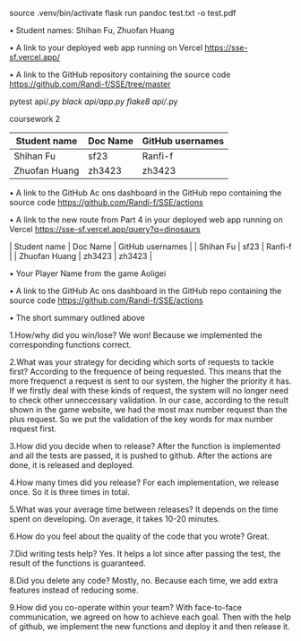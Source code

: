 source .venv/bin/activate
flask run
pandoc test.txt -o test.pdf

• Student names: Shihan Fu, Zhuofan Huang

• A link to your deployed web app running on Vercel
    https://sse-sf.vercel.app/

• A link to the GitHub repository containing the source code
    https://github.com/Randi-f/SSE/tree/master

 pytest api/*.py
 black api/app.py
 flake8 api/*.py

 coursework 2



| Student name   | Doc Name | GitHub usernames |
| ------------- | ------------- |------------- |
| Shihan Fu      | sf23     | Ranfi-f          |
| Zhuofan Huang  | zh3423   | zh3423           |

• A link to the GitHub Ac ons dashboard in the GitHub repo containing the source code
	https://github.com/Randi-f/SSE/actions
	
• A link to the new route from Part 4 in your deployed web app running on Vercel
	https://sse-sf.vercel.app/query?q=dinosaurs


| Student name   | Doc Name | GitHub usernames |
| Shihan Fu 	 | sf23     | Ranfi-f          |
| Zhuofan Huang  | zh3423   | zh3423           |

• Your Player Name from the game
 Aoligei
 
• A link to the GitHub Ac ons dashboard in the GitHub repo containing the source code
https://github.com/Randi-f/SSE/actions

• The short summary outlined above
  
1.How/why did you win/lose?
  We won! Because we implemented the corresponding functions correct.
  
2.What was your strategy for deciding which sorts of requests to tackle first?
  According to the frequence of being requested. This means that the more frequenct a request is sent to our system, the higher the priority it has. If we firstly deal with these kinds of request, the system will no longer need to check other unneccessary validation.
  In our case, according to the result shown in the game website, we had the most max number request than the plus request. So we put the validation of the key words for max number request first.
  
3.How did you decide when to release?
  After the function is implemented and all the tests are passed, it is pushed to github. After the actions are done, it is released and deployed.
  
4.How many times did you release?
  For each implementation, we release once. So it is three times in total.
  
5.What was your average time between releases?
  It depends on the time spent on developing. On average, it takes 10-20 minutes.
  
6.How do you feel about the quality of the code that you wrote?
  Great.
 
7.Did writing tests help?
  Yes. It helps a lot since after passing the test, the result of the functions is guaranteed.
  
8.Did you delete any code?
  Mostly, no. Because each time, we add extra features instead of reducing some.
  
9.How did you co-operate within your team?
  With face-to-face communication, we agreed on how to achieve each goal. Then with the help of github, we implement the new functions and deploy it and then release it.